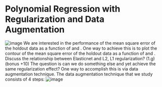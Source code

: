# Polynomial Regression with Regularization and Data Augmentation

![image](https://github.com/AasthaChawla14/Data-augmentation-and-regularization/assets/133168057/02697c2c-9dc4-416b-8ae5-3aaaf9efc1c4)
We are interested in the performance of the mean square error of the holdout data as a function of and . One way to achieve this is to plot the contour of the mean square error of the holdout data as a function of and . Discuss the relationship between Elasticnet and L2, L1 regularization?
(1.g) (bonus +10) The question is can we do something else and yet achieve the same regularization effect? One way to accomplish this is via data augmentation technique. The data augmentation technique that we study consists of 4 steps:
![image](https://github.com/AasthaChawla14/Data-augmentation-and-regularization/assets/133168057/0c5a4fb5-787a-4000-b6c3-a4e22441c742)
